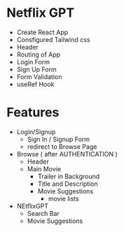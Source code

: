 # Netflix GPT

 - Create React App
 - Consfigured Tailwind css
 - Header
 - Routing of App
 - Login Form
 - Sign Up Form
 - Form Validation
 - useRef Hook


# Features
 - Login/Signup
    - Sign In / Signup Form
    - redirect to Browse Page
 - Browse ( after AUTHENTICATION )
    - Header
    - Main Movie 
        - Trailer in Background 
        - Title and Description 
        - Movie Suggestions 
            - movie lists
 - NEtflixGPT
    - Search Bar
    - Movie Suggestions
